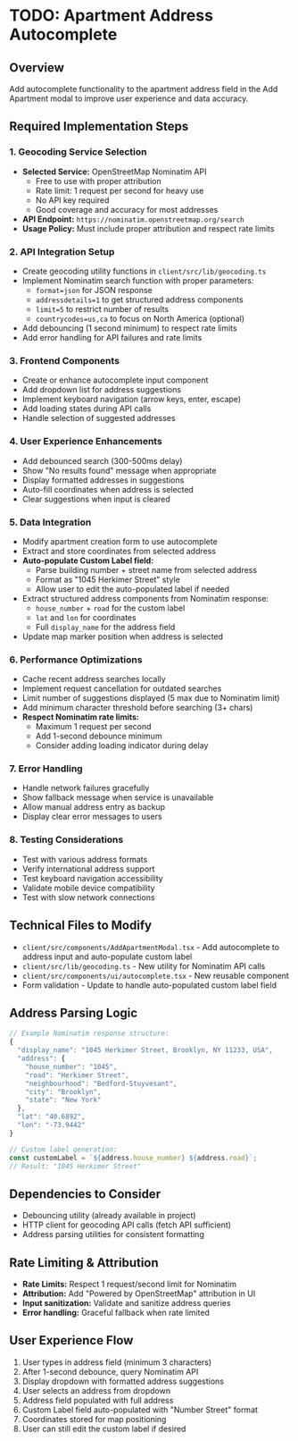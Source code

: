 # TODO: Apartment Address Autocomplete

## Overview
Add autocomplete functionality to the apartment address field in the Add Apartment modal to improve user experience and data accuracy.

## Required Implementation Steps

### 1. Geocoding Service Selection
- **Selected Service:** OpenStreetMap Nominatim API
  - Free to use with proper attribution
  - Rate limit: 1 request per second for heavy use
  - No API key required
  - Good coverage and accuracy for most addresses
- **API Endpoint:** `https://nominatim.openstreetmap.org/search`
- **Usage Policy:** Must include proper attribution and respect rate limits

### 2. API Integration Setup
- Create geocoding utility functions in `client/src/lib/geocoding.ts`
- Implement Nominatim search function with proper parameters:
  - `format=json` for JSON response
  - `addressdetails=1` to get structured address components
  - `limit=5` to restrict number of results
  - `countrycodes=us,ca` to focus on North America (optional)
- Add debouncing (1 second minimum) to respect rate limits
- Add error handling for API failures and rate limits

### 3. Frontend Components
- Create or enhance autocomplete input component
- Add dropdown list for address suggestions
- Implement keyboard navigation (arrow keys, enter, escape)
- Add loading states during API calls
- Handle selection of suggested addresses

### 4. User Experience Enhancements
- Add debounced search (300-500ms delay)
- Show "No results found" message when appropriate
- Display formatted addresses in suggestions
- Auto-fill coordinates when address is selected
- Clear suggestions when input is cleared

### 5. Data Integration
- Modify apartment creation form to use autocomplete
- Extract and store coordinates from selected address
- **Auto-populate Custom Label field:**
  - Parse building number + street name from selected address
  - Format as "1045 Herkimer Street" style
  - Allow user to edit the auto-populated label if needed
- Extract structured address components from Nominatim response:
  - `house_number` + `road` for the custom label
  - `lat` and `lon` for coordinates
  - Full `display_name` for the address field
- Update map marker position when address is selected

### 6. Performance Optimizations
- Cache recent address searches locally
- Implement request cancellation for outdated searches
- Limit number of suggestions displayed (5 max due to Nominatim limit)
- Add minimum character threshold before searching (3+ chars)
- **Respect Nominatim rate limits:**
  - Maximum 1 request per second
  - Add 1-second debounce minimum
  - Consider adding loading indicator during delay

### 7. Error Handling
- Handle network failures gracefully
- Show fallback message when service is unavailable
- Allow manual address entry as backup
- Display clear error messages to users

### 8. Testing Considerations
- Test with various address formats
- Verify international address support
- Test keyboard navigation accessibility
- Validate mobile device compatibility
- Test with slow network connections

## Technical Files to Modify
- `client/src/components/AddApartmentModal.tsx` - Add autocomplete to address input and auto-populate custom label
- `client/src/lib/geocoding.ts` - New utility for Nominatim API calls
- `client/src/components/ui/autocomplete.tsx` - New reusable component
- Form validation - Update to handle auto-populated custom label field

## Address Parsing Logic
```javascript
// Example Nominatim response structure:
{
  "display_name": "1045 Herkimer Street, Brooklyn, NY 11233, USA",
  "address": {
    "house_number": "1045",
    "road": "Herkimer Street",
    "neighbourhood": "Bedford-Stuyvesant",
    "city": "Brooklyn",
    "state": "New York"
  },
  "lat": "40.6892",
  "lon": "-73.9442"
}

// Custom label generation:
const customLabel = `${address.house_number} ${address.road}`;
// Result: "1045 Herkimer Street"
```

## Dependencies to Consider
- Debouncing utility (already available in project)
- HTTP client for geocoding API calls (fetch API sufficient)
- Address parsing utilities for consistent formatting

## Rate Limiting & Attribution
- **Rate Limits:** Respect 1 request/second limit for Nominatim
- **Attribution:** Add "Powered by OpenStreetMap" attribution in UI
- **Input sanitization:** Validate and sanitize address queries
- **Error handling:** Graceful fallback when rate limited

## User Experience Flow
1. User types in address field (minimum 3 characters)
2. After 1-second debounce, query Nominatim API
3. Display dropdown with formatted address suggestions
4. User selects an address from dropdown
5. Address field populated with full address
6. Custom Label field auto-populated with "Number Street" format
7. Coordinates stored for map positioning
8. User can still edit the custom label if desired
